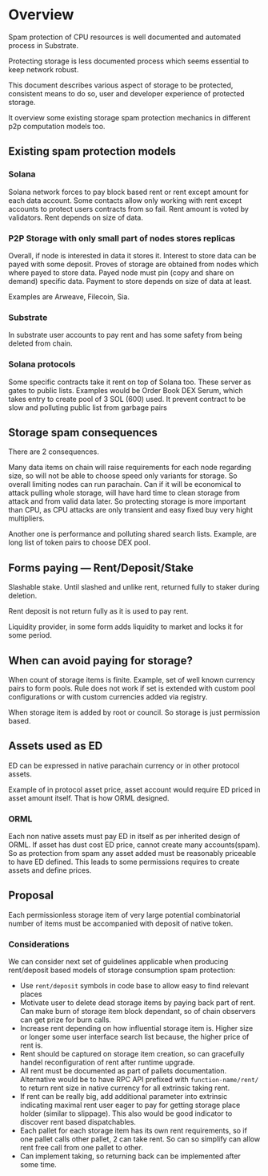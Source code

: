 # Overview

Spam protection of CPU resources is well documented and automated process in Substrate.

Protecting storage is less documented process which seems essential to keep network robust.

This document describes various aspect of storage to be protected, consistent means to do so, user and developer experience of protected storage. 

It overview some existing storage spam protection mechanics in different p2p computation models too.

## Existing spam protection models

### Solana

Solana network forces to pay block based rent or rent except amount for each data account. 
Some contacts allow only working with rent except accounts to protect users contracts from so fail.
Rent amount is voted by validators. Rent depends on size of data.

### P2P Storage with only small part of nodes stores replicas

Overall, if node is interested in data it stores it.
Interest to store data can be payed with some deposit.
Proves of storage are obtained from nodes which where payed to store data. 
Payed node must pin (copy and share on demand) specific data.
Payment to store depends on size of data at least.

Examples are Arweave, Filecoin, Sia.

### Substrate 

In substrate user accounts to pay rent and has some safety from being deleted from chain.

### Solana protocols

Some specific contracts take it rent on top of Solana too. 
These server as gates to public lists. 
Examples would be Order Book DEX Serum, which takes entry to create pool of 3 SOL (600) used.
It prevent contract to be slow and polluting public list from garbage pairs

## Storage spam consequences

There are 2 consequences.

Many data items on chain will raise requirements for each node regarding size, so will not be able to choose speed only variants for storage.
So overall limiting nodes can run parachain.
Can if it will be economical to attack pulling whole storage, will have hard time to clean storage from attack and from valid data later.
So protecting storage is more important than CPU, as CPU attacks are only transient and easy fixed buy very hight multipliers.

Another one is performance and polluting shared search lists. 
Example, are long list of token pairs to choose DEX pool.

## Forms paying ― Rent/Deposit/Stake

Slashable stake. Until slashed and unlike rent, returned fully to staker during deletion.

Rent deposit is not return fully as it is used to pay rent.

Liquidity provider, in some form adds liquidity to market and locks it for some period.

## When can avoid paying for storage?

When count of storage items is finite. 
Example, set of well known currency pairs to form pools.
Rule does not work if set is extended with custom pool configurations or with custom currencies added via registry.

When storage item is added by root or council.
So storage is just permission based.

## Assets used as ED

ED can be expressed in native parachain currency or in other protocol assets.

Example of in protocol asset price, asset account would require ED priced in asset amount itself. That is how ORML designed.

### ORML

Each non native assets must pay ED in itself as per inherited design of ORML.
If asset has dust cost ED price, cannot create many accounts(spam).
So as protection from spam any asset added must be reasonably priceable to have ED defined.
This leads to some permissions requires to create assets and define prices.

## Proposal

Each permissionless storage item of very large potential combinatorial number of items must be accompanied with deposit of native token.

### Considerations

We can consider next set of guidelines applicable when producing rent/deposit based models of storage consumption spam protection:

- Use `rent/deposit` symbols in code base to allow easy to find relevant places
- Motivate user to delete dead storage items by paying back part of rent. Can make burn of storage item block dependant, so of chain observers can get prize for burn calls.
- Increase rent depending on how influential storage item is. Higher size or longer some user interface search list because, the higher price of rent is.
- Rent should be captured on storage item creation, so can gracefully handel reconfiguration of rent after runtime upgrade.
- All rent must be documented as part of pallets documentation. Alternative would be to have RPC API prefixed with `function-name/rent/` to return rent size in native currency for all extrinsic taking rent.
- If rent can be really big, add additional parameter into extrinsic indicating maximal rent user eager to pay for getting storage place holder (similar to slippage). This also would be good indicator to discover rent based dispatchables.
- Each pallet for each storage item has its own rent requirements, so if one pallet calls other pallet, 2 can take rent. So can so simplify can allow rent free call from one pallet to other.
- Can implement taking, so returning back can be implemented after some time.